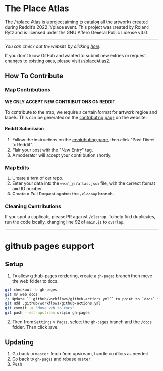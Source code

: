 # The Place Atlas
The /r/place Atlas is a project aiming to catalog all the artworks created during Reddit's 2022 /r/place event.
This project was created by Roland Rytz and is licensed under the GNU Affero General Public License v3.0.

---

*You can check out the website by clicking [here](https://place-atlas.stefanocoding.me/).*

If you don't know GitHub and wanted to submit new entries or request changes to existing ones, please visit [/r/placeAtlas2](https://www.reddit.com/r/placeAtlas2/).

## How To Contribute

### Map Contributions

<h4><b>WE ONLY ACCEPT NEW CONTRIBUTIONS ON REDDIT</b></h4>

To contribute to the map, we require a certain format for artwork region and labels. This can be generated on the [contributing page](https://place-atlas.stefanocoding.me/index.html?mode=draw) on the website. 

#### Reddit Submission

1. Follow the instructions on the [contributing page](https://place-atlas.stefanocoding.me/index.html?mode=draw), then click "Post Direct to Reddit".
2. Flair your post with the "New Entry" tag.
3. A moderator will accept your contribution shortly.

<!--

#### GitHub Submission

1. Create a fork of our repo.
2. Enter your data into the `web/_js/atlas.js` file, with the correct format and ID number.
3. Create a Pull Request.

-->

### Map Edits

1. Create a fork of our repo.
2. Enter your data into the `web/_js/atlas.json` file, with the correct format and ID number.
3. Create a Pull Request against the `/cleanup` branch.

### Cleaning Contributions

If you spot a duplicate, please PR against `/cleanup`. To help find duplicates, run the code locally, changing line 92 of `main.js` to `overlap`.

---

# github pages support
## Setup
1. To allow github-pages rendering, create a `gh-pages` branch then move the web folder to docs.
```bash
git checkout -b gh-pages
git mv web docs
// Update ``.github/workflows/github-actions.yml`` to point to `docs` folder
git add .github/workflows/github-actions.yml
git commit -m "Move web to docs"
git push --set-upstream origin gh-pages
```
2. Then from `Settings` > `Pages`, select the `gh-pages` branch and the `/docs` folder. Then click save.
## Updating
1. Go back to `master`, fetch from upstream, handle conflicts as needed
2. Go back to `gh-pages` and rebase `master`
3. Push
